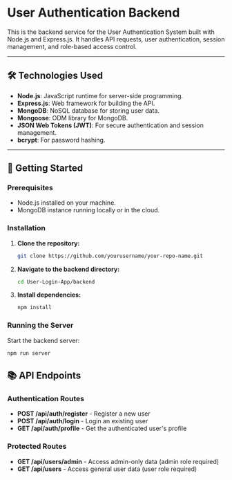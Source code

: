 #  **User Authentication Backend**

This is the backend service for the User Authentication System built with Node.js and Express.js. It handles API requests, user authentication, session management, and role-based access control.

---

## 🛠️ **Technologies Used**

- **Node.js**: JavaScript runtime for server-side programming.
- **Express.js**: Web framework for building the API.
- **MongoDB**: NoSQL database for storing user data.
- **Mongoose**: ODM library for MongoDB.
- **JSON Web Tokens (JWT)**: For secure authentication and session management.
- **bcrypt**: For password hashing.

---

## 🚀 **Getting Started**

### **Prerequisites**
- Node.js installed on your machine.
- MongoDB instance running locally or in the cloud.

### **Installation**

1. **Clone the repository:**
   ```bash
   git clone https://github.com/yourusername/your-repo-name.git
   ```
2. **Navigate to the backend directory:**
   ```bash
   cd User-Login-App/backend
   ```
3. **Install dependencies:**
   ```bash
   npm install
   ```

### **Running the Server**

Start the backend server:

```bash
npm run server
```

## 📚 **API Endpoints**

### **Authentication Routes**

- **POST /api/auth/register** - Register a new user
- **POST /api/auth/login** - Login an existing user
- **GET /api/auth/profile** - Get the authenticated user's profile

### **Protected Routes**

- **GET /api/users/admin** - Access admin-only data (admin role required)
- **GET /api/users** - Access general user data (user role required)
